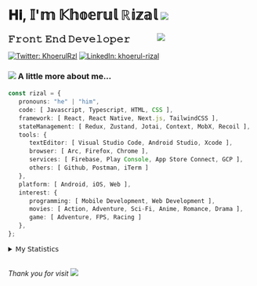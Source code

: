<h1> 𝐇𝐢, 𝕀'𝕞 𝕂𝕙𝕠𝕖𝕣𝕦𝕝 ℝ𝕚𝕫𝕒𝕝 <img src="https://media.giphy.com/media/mGcNjsfWAjY5AEZNw6/giphy.gif" width="50"></h1>
<img align='right' src="https://media.giphy.com/media/v1.Y2lkPTc5MGI3NjExOWI2ajR2NGJubzBsZHFuaHMwajRrcDNsNXJwOG8yb3F0NjhkNXF4OSZlcD12MV9pbnRlcm5hbF9naWZfYnlfaWQmY3Q9cw/fkZukR450RQ1qnGaq9/giphy.gif" width="200">
<strong style="font-size:20px;">𝙵𝚛𝚘𝚗𝚝 𝙴𝚗𝚍 𝙳𝚎𝚟𝚎𝚕𝚘𝚙𝚎𝚛</strong>
</p></em>

[![Twitter: KhoerulRzl](https://img.shields.io/twitter/follow/KhoerulRzl?style=social)](https://twitter.com/KhoerulRzl)
[![LinkedIn: khoerul-rizal](https://img.shields.io/badge/khoerul--rizal-blue?style=flat-square&logo=Linkedin&logoColor=white&link=https://www.linkedin.com/in/khoerul-rizal/)](https://www.linkedin.com/in/khoerul-rizal/)

### <img src="https://media.giphy.com/media/VgCDAzcKvsR6OM0uWg/giphy.gif" width="50"> A little more about me...

```typescript
const rizal = {
   pronouns: "he" | "him",
   code: [ Javascript, Typescript, HTML, CSS ],
   framework: [ React, React Native, Next.js, TailwindCSS ],
   stateManagement: [ Redux, Zustand, Jotai, Context, MobX, Recoil ],
   tools: {
      textEditor: [ Visual Studio Code, Android Studio, Xcode ],
      browser: [ Arc, Firefox, Chrome ],
      services: [ Firebase, Play Console, App Store Connect, GCP ],
      others: [ Github, Postman, iTerm ]
   },
   platform: [ Android, iOS, Web ],
   interest: {
      programming: [ Mobile Development, Web Development ],
      movies: [ Action, Adventure, Sci-Fi, Anime, Romance, Drama ],
      game: [ Adventure, FPS, Racing ]
   },
};
```

<details>
  <summary>𝖬𝗒 𝖲𝗍𝖺𝗍𝗂𝗌𝗍𝗂𝖼𝗌</summary><br/>
   
<!--START_SECTION:waka-->
![Code Time](http://img.shields.io/badge/Code%20Time-699%20hrs%2029%20mins-blue)

![Profile Views](http://img.shields.io/badge/Profile%20Views-0-blue)

**🐱 My GitHub Data** 

> 📦 166.7 kB Used in GitHub's Storage 
 > 
> 🏆 1,139 Contributions in the Year 2024
 > 
> 💼 Opted to Hire
 > 
> 📜 31 Public Repositories 
 > 
> 🔑 8 Private Repositories 
 > 
**I'm an Early 🐤** 

```text
🌞 Morning                12133 commits       █████████░░░░░░░░░░░░░░░░   34.96 % 
🌆 Daytime                15288 commits       ███████████░░░░░░░░░░░░░░   44.04 % 
🌃 Evening                7143 commits        █████░░░░░░░░░░░░░░░░░░░░   20.58 % 
🌙 Night                  146 commits         ░░░░░░░░░░░░░░░░░░░░░░░░░   00.42 % 
```
📅 **I'm Most Productive on Tuesday** 

```text
Monday                   6831 commits        █████░░░░░░░░░░░░░░░░░░░░   19.68 % 
Tuesday                  7831 commits        ██████░░░░░░░░░░░░░░░░░░░   22.56 % 
Wednesday                5735 commits        ████░░░░░░░░░░░░░░░░░░░░░   16.52 % 
Thursday                 6658 commits        █████░░░░░░░░░░░░░░░░░░░░   19.18 % 
Friday                   5092 commits        ████░░░░░░░░░░░░░░░░░░░░░   14.67 % 
Saturday                 1132 commits        █░░░░░░░░░░░░░░░░░░░░░░░░   03.26 % 
Sunday                   1431 commits        █░░░░░░░░░░░░░░░░░░░░░░░░   04.12 % 
```


📊 **This Week I Spent My Time On** 

```text
🕑︎ Time Zone: Asia/Jakarta

💬 Programming Languages: 
TypeScript               36 hrs 18 mins      ██████████████░░░░░░░░░░░   55.85 % 
Other                    12 hrs 10 mins      █████░░░░░░░░░░░░░░░░░░░░   18.74 % 
JavaScript               10 hrs 16 mins      ████░░░░░░░░░░░░░░░░░░░░░   15.81 % 
Figma Design             3 hrs 34 mins       █░░░░░░░░░░░░░░░░░░░░░░░░   05.50 % 
HTTP Request             1 hr 9 mins         ░░░░░░░░░░░░░░░░░░░░░░░░░   01.78 % 

🔥 Editors: 
VS Code                  48 hrs 3 mins       ██████████████████░░░░░░░   73.93 % 
Slack                    11 hrs              ████░░░░░░░░░░░░░░░░░░░░░   16.93 % 
Figma                    3 hrs 34 mins       █░░░░░░░░░░░░░░░░░░░░░░░░   05.50 % 
Postman                  1 hr 9 mins         ░░░░░░░░░░░░░░░░░░░░░░░░░   01.78 % 
Terminal                 1 hr 1 min          ░░░░░░░░░░░░░░░░░░░░░░░░░   01.57 % 

💻 Operating System: 
Mac                      64 hrs 59 mins      █████████████████████████   100.00 % 
```

**I Mostly Code in JavaScript** 

```text
JavaScript               42 repos            █████████████████░░░░░░░░   67.74 % 
TypeScript               13 repos            █████░░░░░░░░░░░░░░░░░░░░   20.97 % 
Go                       2 repos             █░░░░░░░░░░░░░░░░░░░░░░░░   03.23 % 
Jupyter Notebook         1 repo              ░░░░░░░░░░░░░░░░░░░░░░░░░   01.61 % 
Java                     1 repo              ░░░░░░░░░░░░░░░░░░░░░░░░░   01.61 % 
```



**Timeline**

![Lines of Code chart](https://raw.githubusercontent.com/khoerulrizal/khoerulrizal/main/assets/bar_graph.png)


 Last Updated on 02/08/2024 00:44:25 UTC
<!--END_SECTION:waka-->
</details>
<br/>

<em>Thank you for visit</em> <img src="https://media.giphy.com/media/v1.Y2lkPTc5MGI3NjExcHdvNm1qZWtjaGw0ZjdwM3Z3NnY2dHlueTVuODBta2FiY20wM2YybSZlcD12MV9pbnRlcm5hbF9naWZfYnlfaWQmY3Q9cw/tV25tpdKqdFa9x81k2/giphy.gif" width="40">
